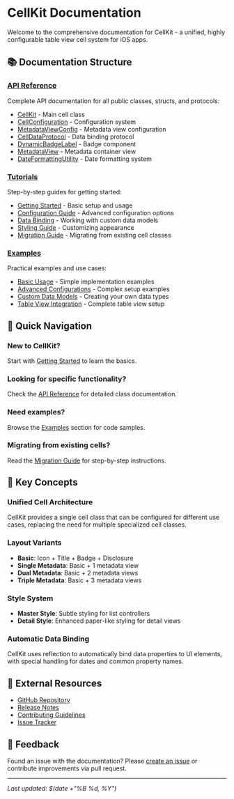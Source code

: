 # CellKit Documentation

Welcome to the comprehensive documentation for CellKit - a unified, highly configurable table view cell system for iOS apps.

## 📚 Documentation Structure

### [API Reference](API/)
Complete API documentation for all public classes, structs, and protocols:
- [CellKit](API/CellKit.md) - Main cell class
- [CellConfiguration](API/CellConfiguration.md) - Configuration system
- [MetadataViewConfig](API/MetadataViewConfig.md) - Metadata view configuration
- [CellDataProtocol](API/CellDataProtocol.md) - Data binding protocol
- [DynamicBadgeLabel](API/DynamicBadgeLabel.md) - Badge component
- [MetadataView](API/MetadataView.md) - Metadata container view
- [DateFormattingUtility](API/DateFormattingUtility.md) - Date formatting system

### [Tutorials](Tutorials/)
Step-by-step guides for getting started:
- [Getting Started](Tutorials/GettingStarted.md) - Basic setup and usage
- [Configuration Guide](Tutorials/Configuration.md) - Advanced configuration options
- [Data Binding](Tutorials/DataBinding.md) - Working with custom data models
- [Styling Guide](Tutorials/Styling.md) - Customizing appearance
- [Migration Guide](Tutorials/Migration.md) - Migrating from existing cell classes

### [Examples](Examples/)
Practical examples and use cases:
- [Basic Usage](Examples/BasicUsage.md) - Simple implementation examples
- [Advanced Configurations](Examples/AdvancedConfigurations.md) - Complex setup examples
- [Custom Data Models](Examples/CustomDataModels.md) - Creating your own data types
- [Table View Integration](Examples/TableViewIntegration.md) - Complete table view setup

## 🚀 Quick Navigation

### New to CellKit?
Start with [Getting Started](Tutorials/GettingStarted.md) to learn the basics.

### Looking for specific functionality?
Check the [API Reference](API/) for detailed class documentation.

### Need examples?
Browse the [Examples](Examples/) section for code samples.

### Migrating from existing cells?
Read the [Migration Guide](Tutorials/Migration.md) for step-by-step instructions.

## 📖 Key Concepts

### Unified Cell Architecture
CellKit provides a single cell class that can be configured for different use cases, replacing the need for multiple specialized cell classes.

### Layout Variants
- **Basic**: Icon + Title + Badge + Disclosure
- **Single Metadata**: Basic + 1 metadata view
- **Dual Metadata**: Basic + 2 metadata views  
- **Triple Metadata**: Basic + 3 metadata views

### Style System
- **Master Style**: Subtle styling for list controllers
- **Detail Style**: Enhanced paper-like styling for detail views

### Automatic Data Binding
CellKit uses reflection to automatically bind data properties to UI elements, with special handling for dates and common property names.

## 🔗 External Resources

- [GitHub Repository](https://github.com/dragosroua/CellKit)
- [Release Notes](https://github.com/dragosroua/CellKit/releases)
- [Contributing Guidelines](https://github.com/dragosroua/CellKit/blob/main/CONTRIBUTING.md)
- [Issue Tracker](https://github.com/dragosroua/CellKit/issues)

## 📝 Feedback

Found an issue with the documentation? Please [create an issue](https://github.com/dragosroua/CellKit/issues/new) or contribute improvements via pull request.

---

*Last updated: $(date +"%B %d, %Y")*